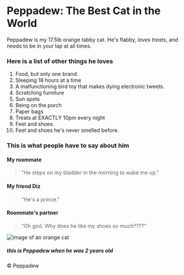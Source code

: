 Peppadew: The Best Cat in the World
===================================

Peppadew is my 17.5lb orange tabby cat. He's flabby, _loves treats_, and needs to be in your lap at all times.

### Here is a list of other things he loves

1. Food, but only one brand.
2. Sleeping 18 hours at a time
3. A malfunctioning bird toy that makes dying electronic tweets.
4. Scratching furniture
5. Sun spots
6. Being on the porch 
7. Paper bags
8. Treats at EXACTLY 10pm every night
9. Feet and shoes.
10. Feet and shoes he's never smelled before.

### This is what people have to say about him

#### My roommate 
>"He steps on my bladder in the morning to wake me up."

#### My friend Diz
>"He's a prince."

#### Roommate's partner
>"Oh god. Why does he like my shoes so much????"

![image of an orange cat](https://scontent-sea1-1.xx.fbcdn.net/v/t31.0-0/p180x540/18766686_10155411635634106_3266000734856656105_o.jpg?_nc_cat=104&_nc_sid=110474&_nc_ohc=a0P4lXoHBOcAX8Ymd9w&_nc_ht=scontent-sea1-1.xx&_nc_tp=6&oh=34ecfa40df433909ad85f9616a8ce0aa&oe=5E95DEC8)

##### _this is Peppadew when he was 2 years old_

<div class="footer">
        &copy; Peppadew
    </div>